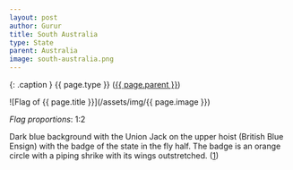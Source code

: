 ```yaml
---
layout: post
author: Gurur
title: South Australia
type: State
parent: Australia
image: south-australia.png
---
```

{: .caption }
{{ page.type }} ([{{ page.parent }}](/2019/03/11/australia.html))

![Flag of {{ page.title }}](/assets/img/{{ page.image }})

*Flag proportions*: 1:2

Dark blue background with the Union Jack on the upper hoist (British Blue Ensign) with the badge of the state in the fly half. The badge is an orange circle with a piping shrike with its wings outstretched. (<span class="source-link">[1](https://en.wikipedia.org/wiki/South_Australia)</span>)